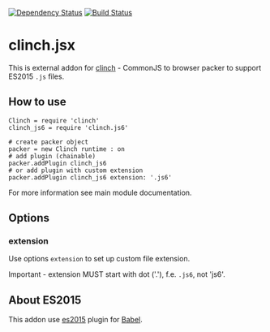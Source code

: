 [![Dependency Status](https://gemnasium.com/Meettya/clinch.js6.svg)](https://gemnasium.com/Meettya/clinch.js6)
[![Build Status](https://travis-ci.org/Meettya/clinch.js6.svg?branch=master)](https://travis-ci.org/Meettya/clinch.js6)

# clinch.jsx

This is external addon for [clinch](https://github.com/Meettya/clinch) - CommonJS to browser packer to support ES2015 ```.js``` files.

## How to use

    Clinch = require 'clinch'
    clinch_js6 = require 'clinch.js6'

    # create packer object
    packer = new Clinch runtime : on
    # add plugin (chainable)
    packer.addPlugin clinch_js6
    # or add plugin with custom extension
    packer.addPlugin clinch_js6 extension: '.js6'

For more information see main module documentation.

## Options

### extension

Use options `extension` to set up custom file extension.

Important - extension MUST start with dot ('.'), f.e. `.js6`, not 'js6'.

## About ES2015

This addon use [es2015](http://babeljs.io/docs/plugins/preset-es2015/) plugin for [Babel](http://babeljs.io/).
